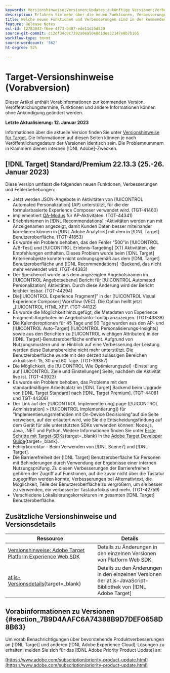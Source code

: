 ```yaml
---
keywords: Versionshinweise;Versionen;Updates;zukünftige Versionen;Verbesserungen;neue Funktionen;Fehlerbehebungen;Updates;Vorabversion
description: Erfahren Sie mehr über die neuen Funktionen, Verbesserungen und Fehlerbehebungen in der kommenden Version von Adobe Target sowie in den zugehörigen SDKs, APIs und JavaScript-Bibliotheken.
title: Welche neuen Funktionen und Verbesserungen sind in der kommenden Version enthalten?
feature: Release Notes
exl-id: f2783042-f6ee-4f73-b487-ede11d55d530
source-git-commit: c12df34c9c7392a0ea50e8d1dea32147e8b7b165
workflow-type: tm+mt
source-wordcount: '562'
ht-degree: 52%

---
```


# Target-Versionshinweise (Vorabversion)

Dieser Artikel enthält Vorabinformationen zur kommenden Version. Veröffentlichungstermine, Funktionen und andere Informationen können ohne Ankündigung geändert werden.

**Letzte Aktualisierung: 12. Januar 2023**

Informationen über die aktuelle Version finden Sie unter [Versionshinweise für Target](release-notes.md). Die Informationen auf diesen Seiten können je nach Veröffentlichungsdatum der Versionen identisch sein. Die Problemnummern in Klammern dienen internen [!DNL Adobe]-Zwecken.

## [!DNL Target] Standard/Premium 22.13.3 (25.-26. Januar 2023)

Diese Version umfasst die folgenden neuen Funktionen, Verbesserungen und Fehlerbehebungen:

* Jetzt werden JSON-Angebote in Aktivitäten von [!UICONTROL Automated Personalization] (AP) unterstützt, für die der formularbasierte Experience Composer verwendet wird. (TGT-41460)
* implementiert [QA-Modus](/help/main/c-activities/c-activity-qa/activity-qa.md) für AP-Aktivitäten. (TGT-44341)
* Erlebnisnamen in [!DNL Recommendations] -Aktivitäten werden nun mit Anzeigenamen angezeigt, damit Kunden Daten besser miteinander korrelieren können in [!DNL Adobe Analytics] mit dem in [!DNL Target] Benutzeroberfläche. (TGT-41853)
* Es wurde ein Problem behoben, das den Fehler &quot;500&quot;in [!UICONTROL A/B-Test] und [!UICONTROL Erlebnis-Targeting] (XT) Aktivitäten, die Empfehlungen enthalten. Dieses Problem wurde beim [!DNL Target] Kriterienobjekte konnten nicht ordnungsgemäß aus dem [!DNL Target] Benutzeroberfläche und [!DNL Recommendations] -Backend, das nicht mehr verwendet wird. (TGT-44383)
* Der Speicherort wurde aus dem angezeigten Angebotsnamen im [!UICONTROL Angebotsebene] Bericht für [!UICONTROL Automated Personalization] Aktivitäten. Durch diese Änderung wird der Bericht leichter lesbar. (TGT-44294)
* Die[!UICONTROL Experience Fragment]&quot; in der [!UICONTROL Visual Experience Composer] Workflow (VEC). Die Option heißt jetzt „[!UICONTROL HTML XF]“. (TGT-44132)
* Es wurde die Möglichkeit hinzugefügt, die Metadaten von Experience Fragment-Angeboten im Angebotsinfo-Tooltip anzuzeigen. (TGT-43838)
* Die Kalenderoptionen für 45 Tage und 90 Tage wurden aus den AP- und [!UICONTROL Auto-Target] [!UICONTROL Personalisierungs-Insights] sowie aus den Berichten zu [!UICONTROL wichtigen Attributen] in der [!DNL Target]-Benutzeroberfläche entfernt. Aufgrund von Nutzungsmustern und im Hinblick auf eine Verbesserung der Leistung werden diese Datumsbereiche nicht mehr unterstützt. Die Benutzeroberfläche wurde mit den derzeit zulässigen Bereichen aktualisiert: 15, 30 und 60 Tage. (TGT-39357)
* Die Möglichkeit, die [!UICONTROL Wie Optimierungsziel] -Einstellung auf [!UICONTROL Ziele und Einstellungen] Seite, nachdem die Aktivität live ist. (TGT-43923)
* Es wurde ein Problem behoben, das Probleme mit dem standardmäßigen Arbeitsplatz im [!DNL Target] Backend beim Upgrade von [!DNL Target Standard] nach [!DNL Target Premium]. (TGT-44081 und TGT-44306)
* Der Link auf der [!UICONTROL Implementierung] page ([!UICONTROL Administration] > [!UICONTROL Implementierung]) für &quot;Implementierungsmethoden mit On-Device Decisioning&quot;auf die Seite verweisen, auf der erläutert wird, wie Sie die Entscheidungsfindung auf dem Gerät für alle unterstützten SDKs verwenden können: Node.js, Java, .NET und Python. Weitere Informationen finden Sie unter [Erste Schritte mit Target-SDKs](https://developer.adobe.com/target/implement/server-side/sdk-guides/getting-started/){target=_blank} in the [Adobe Target Developer Guide](https://developer.adobe.com/target/){target=_blank}.
* Fehlerkorrektur - Beim Verwenden von [!DNL Scene7] und [!DNL Target].
* Die Barrierefreiheit der [!DNL Target] Benutzeroberfläche für Personen mit Behinderungen durch Verwendung der Ergebnisse einer internen Nutzungsprüfung. Zu diesen Verbesserungen der Barrierefreiheit gehören der Zugriff auf Funktionen, auf die zuvor nicht über die Tastatur zugegriffen werden konnte, Verbesserungen bei Alternativtext, die Möglichkeit, Teile der Benutzeroberfläche zu vergrößern, um sie besser zu verwenden, ein verbesserter Tastaturfokus und mehr.   (TGT-42759)
* Verschiedene Lokalisierungskorrekturen im gesamten [!DNL Target] Benutzeroberfläche.

## Zusätzliche Versionshinweise und Versionsdetails

| Ressource | Details |
|--- |--- |
| [Versionshinweise: Adobe Target Platform Experience Web SDK](https://experienceleague.adobe.com/docs/experience-platform/edge/release-notes.html?lang=de) | Details zu Änderungen in den einzelnen Versionen von Platform Web SDK. |
| [at.js-Versionsdetails](https://developer.adobe.com/target/implement/client-side/atjs/target-atjs-versions/){target=_blank} | Details zu den Änderungen in den einzelnen Versionen der at.js-JavaScript-Bibliothek von [!DNL Adobe Target] |


## Vorabinformationen zu Versionen {#section_7B9D4AAFC6A74388B9D7DEF0658D8B63}

Um vorab Benachrichtigungen über bevorstehende Produktverbesserungen an [!DNL Target] und anderen [!DNL Adobe Experience Cloud]-Lösungen zu erhalten, melden Sie sich für das [!DNL Adobe Priority Product Update] an:

[https://www.adobe.com/subscription/priority-product-update.html](https://www.adobe.com/subscription/priority-product-update.html)
